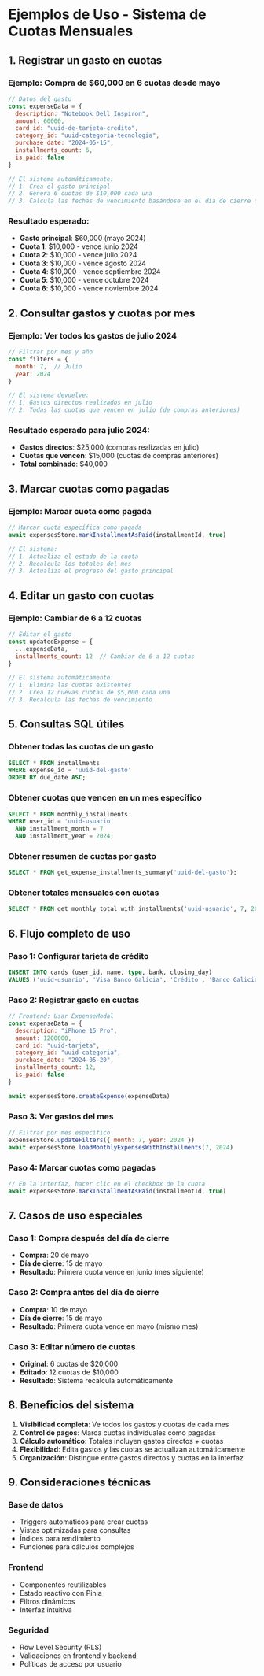# Ejemplos de Uso - Sistema de Cuotas Mensuales

## 1. Registrar un gasto en cuotas

### Ejemplo: Compra de $60,000 en 6 cuotas desde mayo

```javascript
// Datos del gasto
const expenseData = {
  description: "Notebook Dell Inspiron",
  amount: 60000,
  card_id: "uuid-de-tarjeta-credito",
  category_id: "uuid-categoria-tecnologia",
  purchase_date: "2024-05-15",
  installments_count: 6,
  is_paid: false
}

// El sistema automáticamente:
// 1. Crea el gasto principal
// 2. Genera 6 cuotas de $10,000 cada una
// 3. Calcula las fechas de vencimiento basándose en el día de cierre de la tarjeta
```

### Resultado esperado:
- **Gasto principal**: $60,000 (mayo 2024)
- **Cuota 1**: $10,000 - vence junio 2024
- **Cuota 2**: $10,000 - vence julio 2024
- **Cuota 3**: $10,000 - vence agosto 2024
- **Cuota 4**: $10,000 - vence septiembre 2024
- **Cuota 5**: $10,000 - vence octubre 2024
- **Cuota 6**: $10,000 - vence noviembre 2024

## 2. Consultar gastos y cuotas por mes

### Ejemplo: Ver todos los gastos de julio 2024

```javascript
// Filtrar por mes y año
const filters = {
  month: 7,  // Julio
  year: 2024
}

// El sistema devuelve:
// 1. Gastos directos realizados en julio
// 2. Todas las cuotas que vencen en julio (de compras anteriores)
```

### Resultado esperado para julio 2024:
- **Gastos directos**: $25,000 (compras realizadas en julio)
- **Cuotas que vencen**: $15,000 (cuotas de compras anteriores)
- **Total combinado**: $40,000

## 3. Marcar cuotas como pagadas

### Ejemplo: Marcar cuota como pagada

```javascript
// Marcar cuota específica como pagada
await expensesStore.markInstallmentAsPaid(installmentId, true)

// El sistema:
// 1. Actualiza el estado de la cuota
// 2. Recalcula los totales del mes
// 3. Actualiza el progreso del gasto principal
```

## 4. Editar un gasto con cuotas

### Ejemplo: Cambiar de 6 a 12 cuotas

```javascript
// Editar el gasto
const updatedExpense = {
  ...expenseData,
  installments_count: 12  // Cambiar de 6 a 12 cuotas
}

// El sistema automáticamente:
// 1. Elimina las cuotas existentes
// 2. Crea 12 nuevas cuotas de $5,000 cada una
// 3. Recalcula las fechas de vencimiento
```

## 5. Consultas SQL útiles

### Obtener todas las cuotas de un gasto
```sql
SELECT * FROM installments 
WHERE expense_id = 'uuid-del-gasto' 
ORDER BY due_date ASC;
```

### Obtener cuotas que vencen en un mes específico
```sql
SELECT * FROM monthly_installments 
WHERE user_id = 'uuid-usuario' 
  AND installment_month = 7 
  AND installment_year = 2024;
```

### Obtener resumen de cuotas por gasto
```sql
SELECT * FROM get_expense_installments_summary('uuid-del-gasto');
```

### Obtener totales mensuales con cuotas
```sql
SELECT * FROM get_monthly_total_with_installments('uuid-usuario', 7, 2024);
```

## 6. Flujo completo de uso

### Paso 1: Configurar tarjeta de crédito
```sql
INSERT INTO cards (user_id, name, type, bank, closing_day) 
VALUES ('uuid-usuario', 'Visa Banco Galicia', 'Crédito', 'Banco Galicia', 15);
```

### Paso 2: Registrar gasto en cuotas
```javascript
// Frontend: Usar ExpenseModal
const expenseData = {
  description: "iPhone 15 Pro",
  amount: 1200000,
  card_id: "uuid-tarjeta",
  category_id: "uuid-categoria",
  purchase_date: "2024-05-20",
  installments_count: 12,
  is_paid: false
}

await expensesStore.createExpense(expenseData)
```

### Paso 3: Ver gastos del mes
```javascript
// Filtrar por mes específico
expensesStore.updateFilters({ month: 7, year: 2024 })
await expensesStore.loadMonthlyExpensesWithInstallments(7, 2024)
```

### Paso 4: Marcar cuotas como pagadas
```javascript
// En la interfaz, hacer clic en el checkbox de la cuota
await expensesStore.markInstallmentAsPaid(installmentId, true)
```

## 7. Casos de uso especiales

### Caso 1: Compra después del día de cierre
- **Compra**: 20 de mayo
- **Día de cierre**: 15 de mayo
- **Resultado**: Primera cuota vence en junio (mes siguiente)

### Caso 2: Compra antes del día de cierre
- **Compra**: 10 de mayo
- **Día de cierre**: 15 de mayo
- **Resultado**: Primera cuota vence en mayo (mismo mes)

### Caso 3: Editar número de cuotas
- **Original**: 6 cuotas de $20,000
- **Editado**: 12 cuotas de $10,000
- **Resultado**: Sistema recalcula automáticamente

## 8. Beneficios del sistema

1. **Visibilidad completa**: Ve todos los gastos y cuotas de cada mes
2. **Control de pagos**: Marca cuotas individuales como pagadas
3. **Cálculo automático**: Totales incluyen gastos directos + cuotas
4. **Flexibilidad**: Edita gastos y las cuotas se actualizan automáticamente
5. **Organización**: Distingue entre gastos directos y cuotas en la interfaz

## 9. Consideraciones técnicas

### Base de datos
- Triggers automáticos para crear cuotas
- Vistas optimizadas para consultas
- Índices para rendimiento
- Funciones para cálculos complejos

### Frontend
- Componentes reutilizables
- Estado reactivo con Pinia
- Filtros dinámicos
- Interfaz intuitiva

### Seguridad
- Row Level Security (RLS)
- Validaciones en frontend y backend
- Políticas de acceso por usuario 
